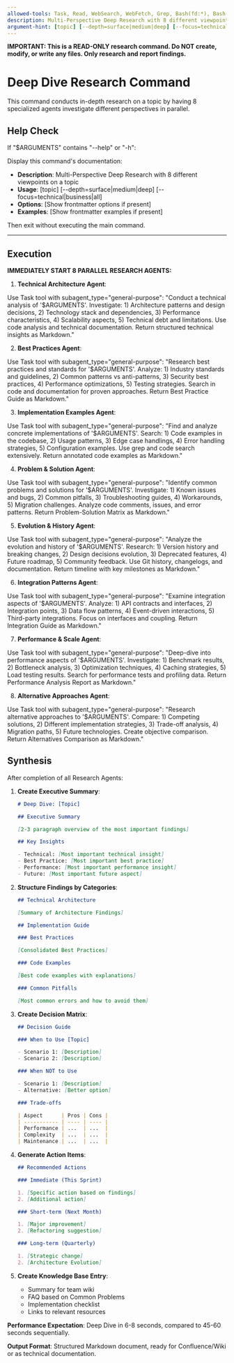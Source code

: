 ```yaml
---
allowed-tools: Task, Read, WebSearch, WebFetch, Grep, Bash(fd:*), Bash(rg:*)
description: Multi-Perspective Deep Research with 8 different viewpoints on a topic
argument-hint: [topic] [--depth=surface|medium|deep] [--focus=technical|business|all]
---
```


**IMPORTANT: This is a READ-ONLY research command. Do NOT create, modify, or write any files. Only research and report findings.**

# Deep Dive Research Command

This command conducts in-depth research on a topic by having 8 specialized agents investigate different perspectives in parallel.

## Help Check

If "$ARGUMENTS" contains "--help" or "-h":

Display this command's documentation:

- **Description**: Multi-Perspective Deep Research with 8 different viewpoints on a topic
- **Usage**: [topic] [--depth=surface|medium|deep] [--focus=technical|business|all]
- **Options**: [Show frontmatter options if present]
- **Examples**: [Show frontmatter examples if present]

Then exit without executing the main command.

---

## Execution

**IMMEDIATELY START 8 PARALLEL RESEARCH AGENTS:**

1. **Technical Architecture Agent**:

Use Task tool with subagent_type="general-purpose":
"Conduct a technical analysis of '$ARGUMENTS'. Investigate: 1) Architecture patterns and design decisions, 2) Technology stack and dependencies, 3) Performance characteristics, 4) Scalability aspects, 5) Technical debt and limitations. Use code analysis and technical documentation. Return structured technical insights as Markdown."

2. **Best Practices Agent**:

Use Task tool with subagent_type="general-purpose":
"Research best practices and standards for '$ARGUMENTS'. Analyze: 1) Industry standards and guidelines, 2) Common patterns vs anti-patterns, 3) Security best practices, 4) Performance optimizations, 5) Testing strategies. Search in code and documentation for proven approaches. Return Best Practice Guide as Markdown."

3. **Implementation Examples Agent**:

Use Task tool with subagent_type="general-purpose":
"Find and analyze concrete implementations of '$ARGUMENTS'. Search: 1) Code examples in the codebase, 2) Usage patterns, 3) Edge case handlings, 4) Error handling strategies, 5) Configuration examples. Use grep and code search extensively. Return annotated code examples as Markdown."

4. **Problem & Solution Agent**:

Use Task tool with subagent_type="general-purpose":
"Identify common problems and solutions for '$ARGUMENTS'. Investigate: 1) Known issues and bugs, 2) Common pitfalls, 3) Troubleshooting guides, 4) Workarounds, 5) Migration challenges. Analyze code comments, issues, and error patterns. Return Problem-Solution Matrix as Markdown."

5. **Evolution & History Agent**:

Use Task tool with subagent_type="general-purpose":
"Analyze the evolution and history of '$ARGUMENTS'. Research: 1) Version history and breaking changes, 2) Design decisions evolution, 3) Deprecated features, 4) Future roadmap, 5) Community feedback. Use Git history, changelogs, and documentation. Return timeline with key milestones as Markdown."

6. **Integration Patterns Agent**:

Use Task tool with subagent_type="general-purpose":
"Examine integration aspects of '$ARGUMENTS'. Analyze: 1) API contracts and interfaces, 2) Integration points, 3) Data flow patterns, 4) Event-driven interactions, 5) Third-party integrations. Focus on interfaces and coupling. Return Integration Guide as Markdown."

7. **Performance & Scale Agent**:

Use Task tool with subagent_type="general-purpose":
"Deep-dive into performance aspects of '$ARGUMENTS'. Investigate: 1) Benchmark results, 2) Bottleneck analysis, 3) Optimization techniques, 4) Caching strategies, 5) Load testing results. Search for performance tests and profiling data. Return Performance Analysis Report as Markdown."

8. **Alternative Approaches Agent**:

Use Task tool with subagent_type="general-purpose":
"Research alternative approaches to '$ARGUMENTS'. Compare: 1) Competing solutions, 2) Different implementation strategies, 3) Trade-off analysis, 4) Migration paths, 5) Future technologies. Create objective comparison. Return Alternatives Comparison as Markdown."

## Synthesis

After completion of all Research Agents:

1. **Create Executive Summary**:

   ```markdown
   # Deep Dive: [Topic]

   ## Executive Summary

   [2-3 paragraph overview of the most important findings]

   ## Key Insights

   - Technical: [Most important technical insight]
   - Best Practice: [Most important best practice]
   - Performance: [Most important performance insight]
   - Future: [Most important future aspect]
   ```

2. **Structure Findings by Categories**:

   ```markdown
   ## Technical Architecture

   [Summary of Architecture Findings]

   ## Implementation Guide

   ### Best Practices

   [Consolidated Best Practices]

   ### Code Examples

   [Best code examples with explanations]

   ### Common Pitfalls

   [Most common errors and how to avoid them]
   ```

3. **Create Decision Matrix**:

   ```markdown
   ## Decision Guide

   ### When to Use [Topic]

   - Scenario 1: [Description]
   - Scenario 2: [Description]

   ### When NOT to Use

   - Scenario 1: [Description]
   - Alternative: [Better option]

   ### Trade-offs

   | Aspect      | Pros | Cons |
   | ----------- | ---- | ---- |
   | Performance | ...  | ...  |
   | Complexity  | ...  | ...  |
   | Maintenance | ...  | ...  |
   ```

4. **Generate Action Items**:

   ```markdown
   ## Recommended Actions

   ### Immediate (This Sprint)

   1. [Specific action based on findings]
   2. [Additional action]

   ### Short-term (Next Month)

   1. [Major improvement]
   2. [Refactoring suggestion]

   ### Long-term (Quarterly)

   1. [Strategic change]
   2. [Architecture Evolution]
   ```

5. **Create Knowledge Base Entry**:
   - Summary for team wiki
   - FAQ based on Common Problems
   - Implementation checklist
   - Links to relevant resources

**Performance Expectation**: Deep Dive in 6-8 seconds, compared to 45-60 seconds sequentially.

**Output Format**: Structured Markdown document, ready for Confluence/Wiki or as technical documentation.
